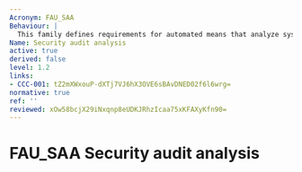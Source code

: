 ```yaml
---
Acronym: FAU_SAA
Behaviour: |
  This family defines requirements for automated means that analyze system activity and audit data looking for possible or real security violations. This analysis may work in support of intrusion detection, or automatic response to a potential security violation. The actions to be taken based on the detection can be specified using the Security audit automatic response (FAU_ARP) family as desired.
Name: Security audit analysis
active: true
derived: false
level: 1.2
links:
- CCC-001: tZ2mXWxouP-dXTj7VJ6hX3OVE6sBAvDNED02f6l6wrg=
normative: true
ref: ''
reviewed: xOw58bcjX29iNxqnp8eUDKJRhzIcaa75xKFAXyKfn90=
---
```


# FAU_SAA Security audit analysis